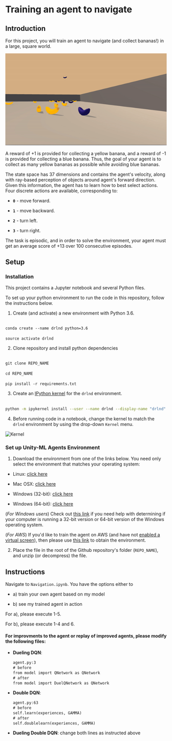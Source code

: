 
  

[//]: #  (Image References)

  

[image1]: ./img/trained.gif  "Trained Agent"

[image2]: https://user-images.githubusercontent.com/10624937/42386929-76f671f0-8106-11e8-9376-f17da2ae852e.png  "Kernel"

  

# Training an agent to navigate

  

## Introduction

For this project, you will train an agent to navigate (and collect bananas!) in a large, square world.

  

![Trained Agent][image1]

  

A reward of +1 is provided for collecting a yellow banana, and a reward of -1 is provided for collecting a blue banana. Thus, the goal of your agent is to collect as many yellow bananas as possible while avoiding blue bananas.

  

The state space has 37 dimensions and contains the agent's velocity, along with ray-based perception of objects around agent's forward direction. Given this information, the agent has to learn how to best select actions. Four discrete actions are available, corresponding to:

-  **`0`** - move forward.

-  **`1`** - move backward.

-  **`2`** - turn left.

-  **`3`** - turn right.

  

The task is episodic, and in order to solve the environment, your agent must get an average score of +13 over 100 consecutive episodes.

  

## Setup

### Installation

This project contains a Jupyter notebook and several Python files.

  

To set up your python environment to run the code in this repository, follow the instructions below.

  

1. Create (and activate) a new environment with Python 3.6.

```

conda create --name drlnd python=3.6

source activate drlnd

```

2. Clone repository and install python dependencies

```

git clone REPO_NAME

cd REPO_NAME

pip install -r requirements.txt

```

3. Create an [IPython kernel](http://ipython.readthedocs.io/en/stable/install/kernel_install.html) for the `drlnd` environment.

```bash

python -m ipykernel install --user --name drlnd --display-name "drlnd"

```

4. Before running code in a notebook, change the kernel to match the `drlnd` environment by using the drop-down `Kernel` menu.

  

![Kernel][image2]

  

### Set up Unity-ML Agents Environment

1. Download the environment from one of the links below. You need only select the environment that matches your operating system:

- Linux: [click here](https://s3-us-west-1.amazonaws.com/udacity-drlnd/P1/Banana/Banana_Linux.zip)

- Mac OSX: [click here](https://s3-us-west-1.amazonaws.com/udacity-drlnd/P1/Banana/Banana.app.zip)

- Windows (32-bit): [click here](https://s3-us-west-1.amazonaws.com/udacity-drlnd/P1/Banana/Banana_Windows_x86.zip)

- Windows (64-bit): [click here](https://s3-us-west-1.amazonaws.com/udacity-drlnd/P1/Banana/Banana_Windows_x86_64.zip)

(_For Windows users_) Check out [this link](https://support.microsoft.com/en-us/help/827218/how-to-determine-whether-a-computer-is-running-a-32-bit-version-or-64) if you need help with determining if your computer is running a 32-bit version or 64-bit version of the Windows operating system.

  

(_For AWS_) If you'd like to train the agent on AWS (and have not [enabled a virtual screen](https://github.com/Unity-Technologies/ml-agents/blob/master/docs/Training-on-Amazon-Web-Service.md)), then please use [this link](https://s3-us-west-1.amazonaws.com/udacity-drlnd/P1/Banana/Banana_Linux_NoVis.zip) to obtain the environment.

  

2. Place the file in the root of the Github repository's folder (`REPO_NAME`), and unzip (or decompress) the file.

  
  

## Instructions

  

Navigate to `Navigation.ipynb`. You have the options either to

  

- a) train your own agent based on my model

- b) see my trained agent in action

  

For a), please execute 1-5.

For b), please execute 1-4 and 6.

####  For improvments to the agent or replay of improved agents, please modify the following files:
- **Dueling DQN**:
	``` 
	agent.py:3
	# before
	from model import QNetwork as QNetwork
	# after
	from model import DuelQNetwork as QNetwork
	```
- **Double DQN**:
	```
	agent.py:63
	# before
	self.learn(experiences, GAMMA)
	# after
	self.doublelearn(experiences, GAMMA)
	```
- **Dueling Double DQN**: change both lines as instructed above